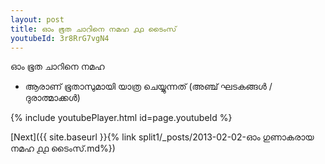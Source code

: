 ```yaml
---
layout: post
title: ഓം ഭൂത ചാറിനെ നമഹ ൧൧ ടൈംസ്
youtubeId: 3r8RrG7vgN4
---
```

 
 
 ഓം ഭൂത ചാറിനെ നമഹ 
 
 -  ആരാണ് ഭൂതാസുമായി യാത്ര ചെയ്യുന്നത് (അഞ്ച് ഘടകങ്ങൾ / ദുരാത്മാക്കൾ) 
 
  
 
  
 
 
 
 
 
 


{% include youtubePlayer.html id=page.youtubeId %}
 
[Next]({{ site.baseurl }}{% link  split1/_posts/2013-02-02-ഓം ഗുണാകരായ നമഹ ൧൧ ടൈംസ്.md%})
 
